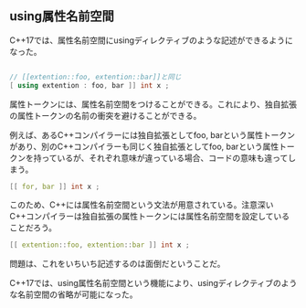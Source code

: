 ## using属性名前空間

C++17では、属性名前空間にusingディレクティブのような記述ができるようになった。

~~~c++

// [[extention::foo, extention::bar]]と同じ
[ using extention : foo, bar ]] int x ;
~~~

属性トークンには、属性名前空間をつけることができる。これにより、独自拡張の属性トークンの名前の衝突を避けることができる。

例えば、あるC++コンパイラーには独自拡張としてfoo, barという属性トークンがあり、別のC++コンパイラーも同じく独自拡張としてfoo, barという属性トークンを持っているが、それぞれ意味が違っている場合、コードの意味も違ってしまう。

~~~c++
[[ for, bar ]] int x ;
~~~

このため、C++には属性名前空間という文法が用意されている。注意深いC++コンパイラーは独自拡張の属性トークンには属性名前空間を設定していることだろう。

~~~c++
[[ extention::foo, extention::bar ]] int x ;
~~~

問題は、これをいちいち記述するのは面倒だということだ。

C++17では、using属性名前空間という機能により、usingディレクティブのような名前空間の省略が可能になった。


